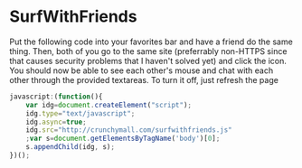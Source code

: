 SurfWithFriends
=
Put the following code into your favorites bar and have a friend do the same thing. Then, both of you
go to the same site (preferrably non-HTTPS since that causes security problems that I haven't 
solved yet) and click the icon. You should now be able to see each other's mouse and chat with each other
through the provided textareas. To turn it off, just refresh the page

```js
javascript:(function(){
	var idg=document.createElement("script");
	idg.type="text/javascript";
	idg.async=true;
	idg.src="http://crunchymall.com/surfwithfriends.js"
	;var s=document.getElementsByTagName('body')[0];
	s.appendChild(idg, s);
})();
```
